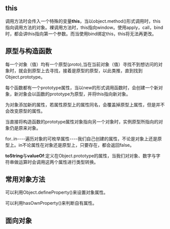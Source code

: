 ## this
调用方法时会传入一个特殊的变量**this**，当以object.method()形式调用时，this指向调用方法的对象。裸调用方法时，this指向window。使用apply，call，bind时，都会讲this指向第一个参数。而当使用bind绑定this，this将无法再更改。 

## 原型与构造函数
每一个对象（值）均有一个原型(_proto_),当在当前对象（值）寻找不到想访问的对象时，就会到原型上去寻找，接着是原型的原型，以此类推，直到找到Object.prototype。

每个函数都有一个prototype属性，当以new的形式调用函数时，会创建一个新对象，新对象会以函数的prototype为原型，并将this指向新对象。

为对象添加新的属性，若属性原型上的属性同名，会覆盖掉原型上属性，但是并不会改变原型的属性。

当直接将构造函数的prototype属性对象指向另一个对象时，实例原型所指向的对象仍是原来对象。

for..in----遍历对象的可枚举属性----我们自己创建的属性，不论是对象上还是原型上。in不论属性在对象还是原型上，只要存在，都会返回false。

**toString**与**valueOf**:定义在Object.prototype的属性，当我们对对象、数字与字符串做运算时会调用这两个属性进行类型转换。


## 常用对象方法
可以利用Object.defineProperty()来设置对象属性。

可以利用hasOwnProperty()来判断自有属性。
## 面向对象









